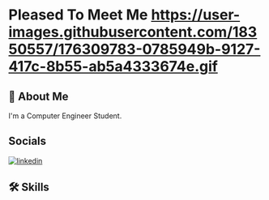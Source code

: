
# Pleased To Meet Me https://user-images.githubusercontent.com/18350557/176309783-0785949b-9127-417c-8b55-ab5a4333674e.gif

## 🚀 About Me
I'm a Computer Engineer Student.

## Socials

[![linkedin](https://img.shields.io/badge/linkedin-0A66C2?style=for-the-badge&logo=linkedin&logoColor=white)](https://www.linkedin.com/)

## 🛠 Skills

<!---
xEXx-01/xEXx-01 is a ✨ special ✨ repository because its `README.md` (this file) appears on your GitHub profile.
You can click the Preview link to take a look at your changes.
--->
